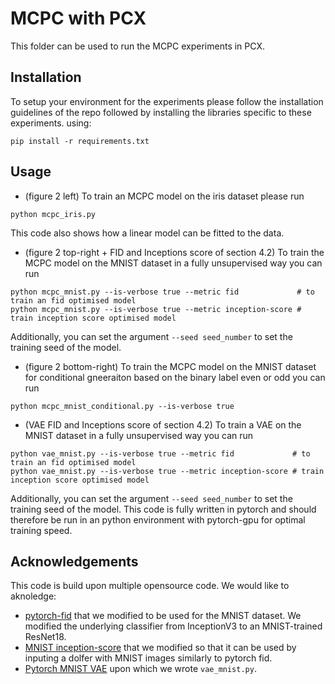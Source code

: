 # MCPC with PCX
This folder can be used to run the MCPC experiments in PCX.

## Installation
To setup your environment for the experiments please follow the installation guidelines of the repo followed by installing the libraries specific to these experiments.
using:

```
pip install -r requirements.txt
```

## Usage
- (figure 2 left) To train an MCPC model on the iris dataset please run
```
python mcpc_iris.py
```
This code also shows how a linear model can be fitted to the data.

- (figure 2 top-right + FID and Inceptions score of section 4.2) To train the MCPC model on the MNIST dataset in a fully unsupervised way you can run  
```
python mcpc_mnist.py --is-verbose true --metric fid             # to train an fid optimised model
python mcpc_mnist.py --is-verbose true --metric inception-score # train inception score optimised model
```
Additionally, you can set the argument `--seed seed_number` to set the training seed of the model. 

- (figure 2 bottom-right) To train the MCPC model on the MNIST dataset for conditional gneeraiton based on the binary label even or odd you can run  
```
python mcpc_mnist_conditional.py --is-verbose true
```
- (VAE FID and Inceptions score of section 4.2) To train a VAE on the MNIST dataset in a fully unsupervised way you can run  
```
python vae_mnist.py --is-verbose true --metric fid             # to train an fid optimised model
python vae_mnist.py --is-verbose true --metric inception-score # train inception score optimised model
```
Additionally, you can set the argument `--seed seed_number` to set the training seed of the model. This code is fully written in pytorch and should therefore be run in an python environment with pytorch-gpu for optimal training speed.


## Acknowledgements
This code is build upon multiple opensource code. We would like to aknoledge:
- [pytorch-fid](https://github.com/mseitzer/pytorch-fid.git) that we modified to be used for the MNIST dataset. We modified the underlying classifier from InceptionV3 to an MNIST-trained ResNet18.
- [MNIST inception-score](https://github.com/sundyCoder/IS_MS_SS.git) that we modified so that it can be used by inputing a dolfer with MNIST images similarly to pytorch fid.
- [Pytorch MNIST VAE](https://github.com/lyeoni/pytorch-mnist-VAE.git) upon which we wrote `vae_mnist.py`.